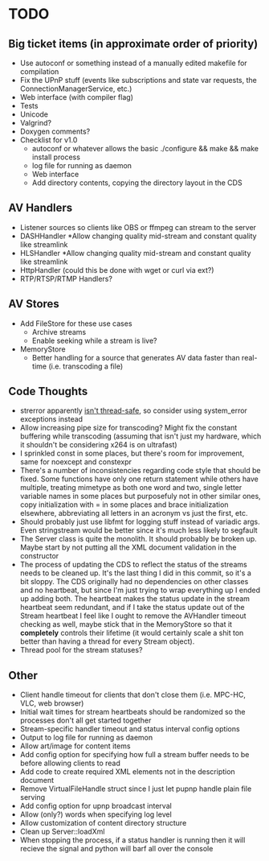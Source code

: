 TODO
=============
## Big ticket items (in approximate order of priority)
* Use autoconf or something instead of a manually edited makefile for compilation
* Fix the UPnP stuff (events like subscriptions and state var requests, the ConnectionManagerService, etc.)
* Web interface (with compiler flag)
* Tests
* Unicode
* Valgrind?
* Doxygen comments?
* Checklist for v1.0
  * autoconf or whatever allows the basic ./configure && make && make install process
  * log file for running as daemon
  * Web interface
  * Add directory contents, copying the directory layout in the CDS

## AV Handlers
* Listener sources so clients like OBS or ffmpeg can stream to the server
* DASHHandler
  *Allow changing quality mid-stream and constant quality like streamlink
* HLSHandler
  *Allow changing quality mid-stream and constant quality like streamlink
* HttpHandler (could this be done with wget or curl via ext?)
* RTP/RTSP/RTMP Handlers?

## AV Stores
* Add FileStore for these use cases
  * Archive streams
  * Enable seeking while a stream is live?
* MemoryStore
  * Better handling for a source that generates AV data faster than real-time (i.e. transcoding a file)

## Code Thoughts
* strerror apparently [isn't thread-safe](https://en.wikipedia.org/wiki/C_standard_library#Threading_problems,_vulnerability_to_race_conditions), so consider using system_error exceptions instead
* Allow increasing pipe size for transcoding? Might fix the constant buffering while transcoding (assuming that isn't just my hardware, which it shouldn't be considering x264 is on ultrafast)
* I sprinkled const in some places, but there's room for improvement, same for noexcept and constexpr
* There's a number of inconsistencies regarding code style that should be fixed. Some functions have only one return statement while others have multiple, treating mimetype as both one word and two, single letter variable names in some places but purposefuly not in other similar ones, copy initialization with = in some places and brace initialization elsewhere, abbreviating all letters in an acronym vs just the first, etc.
* Should probably just use libfmt for logging stuff instead of variadic args. Even stringstream would be better since it's much less likely to segfault
* The Server class is quite the monolith. It should probably be broken up. Maybe start by not putting all the XML document validation in the constructor
* The process of updating the CDS to reflect the status of the streams needs to be cleaned up. It's the last thing I did in this commit, so it's a bit sloppy. The CDS originally had no dependencies on other classes and no heartbeat, but since I'm just trying to wrap everything up I ended up adding both. The heartbeat makes the status update in the stream heartbeat seem redundant, and if I take the status update out of the Stream heartbeat I feel like I ought to remove the AVHandler timeout checking as well, maybe stick that in the MemoryStore so that it **completely** controls their lifetime (it would certainly scale a shit ton better than having a thread for every Stream object).
* Thread pool for the stream statuses?

## Other
* Client handle timeout for clients that don't close them (i.e. MPC-HC, VLC, web browser)
* Initial wait times for stream heartbeats should be randomized so the processes don't all get started together
* Stream-specific handler timeout and status interval config options
* Output to log file for running as daemon
* Allow art/image for content items
* Add config option for specifying how full a stream buffer needs to be before allowing clients to read
* Add code to create required XML elements not in the description document
* Remove VirtualFileHandle struct since I just let pupnp handle plain file serving
* Add config option for upnp broadcast interval
* Allow (only?) words when specifying log level
* Allow customization of content directory structure
* Clean up Server::loadXml
* When stopping the process, if a status handler is running then it will recieve the signal and python will barf all over the console
